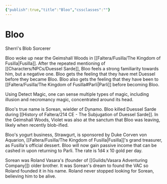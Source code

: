 ```yaml
---
{"publish":true,"title":"Bloo","cssclasses":""}
---
```


# Bloo
Sherri's Blob Sorcerer

Bloo woke up near the Geimshall Woods in [[Faltera/Fusilla/The Kingdom of Fusilla\|Fusilla]]. After the repeated mentioning of [[Characters/NPCs/Duessel Sarde]], Bloo feels a strong familiarity towards him, but a negative one. Bloo gets the feeling that they have met Duessel before they became Bloo. Bloo also gets the feeling that they have been to [[Faltera/Fusilla/The Kingdom of Fusilla#Parli\|Parli]] before becoming Bloo. 

Using Detect Magic, one can sense multiple types of magic, including illusion and necromancy magic, concentrated around its head. 

Bloo's true name is Sorean, wielder of Dynamo. Bloo killed Duessel Sarde during [[History of Faltera/214 CE - The Subjugation of Duessel Sarde]]. In the Geimshall Woods, Violet was also at the sanctum that Bloo was leaving, likely when recently blob-ified. 

Bloo's yogurt business, Strawgurt, is sponsored by Duke Corven von Aquarion, [[Faltera/Fusilla/The Kingdom of Fusilla\|Fusilla]]'s grand treasurer, as Fusilla's official dessert. Bloo will now gain passive income that can be cashed in upon returning to Parli. The rate is 1d4 x 10 gold per day. 

Sorean was Roland Vasara's (founder of [[Guilds/Vasara Adventuring Company]]) older brother. It was Sorean's dream to found the VAC so Roland founded it in his name. Roland never stopped looking for Sorean, believing him to be alive.